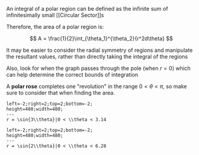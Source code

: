 An integral of a polar region can be defined as the infinite sum of infinitesimally small [[Circular Sector]]s

Therefore, the area of a polar region is:

$$
A = \frac{1}{2}\int_{\theta_1}^{\theta_2}{r^2d\theta}
$$

It may be easier to consider the radial symmetry of regions and manipulate the resultant values, rather than directly taking the integral of the regions

Also, look for when the graph passes through the pole (when $r = 0$) which can help determine the correct bounds of integration

A **polar rose** completes one "revolution" in the range $0 < \theta < \pi$, so make sure to consider that when finding the area.

```desmos-graph
left=-2;right=2;top=2;bottom=-2;
height=480;width=480;
---
r = \sin{3\\theta}|0 < \\theta < 3.14
```
```desmos-graph
left=-2;right=2;top=2;bottom=-2;
height=480;width=480;
---
r = \sin{2\\theta}|0 < \\theta < 6.28
```
